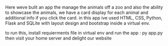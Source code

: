 Here weve bulit an app the manage the animals off a zoo and also the ability to showcase the animals,
we have a card display for each animal and additional info if you click the card.
in this app ive used HTML, CSS, Python, Flask and SQLite with layout design and bootstrap inside a virtual env.

to run this, install requierments file in virtual env and run the app : py app.py
then visit your home server and delight our website